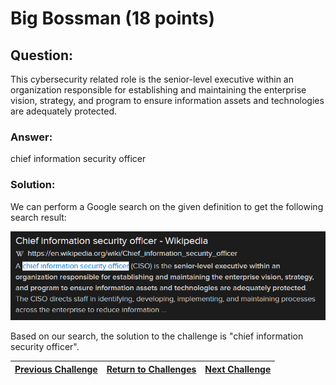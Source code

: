 # Big Bossman (18 points)

## Question:

This cybersecurity related role is the senior-level executive within an organization responsible for establishing and maintaining the enterprise vision, strategy, and program to ensure information assets and technologies are adequately protected.

### Answer:

chief information security officer

### Solution:

We can perform a Google search on the given definition to get the following search result:

[![search-result.png](search-result.png)](https://duckduckgo.com/?t=ffab&q=%22senior-level+executive+within+an+organization+responsible+for+establishing+and+maintaining+the+enterprise+vision%2C+strategy%2C+and+program+to+ensure+information+assets+and+technologies+are+adequately+protected%22&atb=v1-1&ia=web)

Based on our search, the solution to the challenge is "chief information security officer".

| [Previous Challenge](/Challenges/Oversee-And-Govern/8) | [Return to Challenges](/Challenges/../../../#modules) | [Next Challenge](/Challenges/Protect-And-Defend/1) |
| :------- | :-----: | ------: |